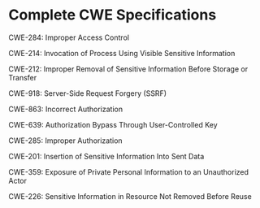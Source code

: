 

# Complete CWE Specifications

CWE-284: Improper Access Control

CWE-214: Invocation of Process Using Visible Sensitive Information

CWE-212: Improper Removal of Sensitive Information Before Storage or Transfer

CWE-918: Server-Side Request Forgery (SSRF)

CWE-863: Incorrect Authorization

CWE-639: Authorization Bypass Through User-Controlled Key

CWE-285: Improper Authorization

CWE-201: Insertion of Sensitive Information Into Sent Data

CWE-359: Exposure of Private Personal Information to an Unauthorized Actor

CWE-226: Sensitive Information in Resource Not Removed Before Reuse